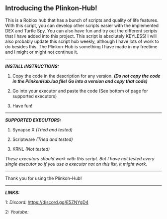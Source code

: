 Introducing the Plinkon-Hub!
----------------------------
This is a Roblox hub that has a bunch of
scripts and quality of life features.
With this script, you can develop other scripts
easier with the implemented DEX and Turtle Spy.
You can also have fun and try out the different 
scripts that I have added into this project.
This script is absolutely KEYLESS! I will also 
probably update this script hub weekly, 
although I have lots of work to do besides this.
The Plinkon-Hub is something I have made in 
my freetime and I might or might not continue it.
_____
**_INSTALL INSTRUCTIONS:_**

1. Copy the code in the description for any version. _**(Do not copy the code in the PlinkonHub.lua file! Go into a version and copy that code)**_

2. Go into your executor and paste the code
(See bottom of page for supported executors)

3. Have fun!
_____
**_SUPPORTED EXECUTORS:_**

1. Synapse X _(Tried and tested)_

2. Scriptware _(Tried and tested)_

3. KRNL _(Not tested)_

_These executors should work with this script.
But I have not tested every single executor
so if you use a executor not on this list, 
it might work._
_____
Thank you for using the Plinkon-Hub!
_____
**_LINKS:_**

1: _Discord:_ https://discord.gg/E5ZNYgD4

2: _Youtube:_ 
